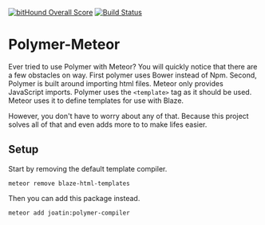 [![bitHound Overall Score](https://www.bithound.io/github/Joatin/polymer-meteor/badges/score.svg)](https://www.bithound.io/github/Joatin/polymer-meteor) [![Build Status](https://travis-ci.org/Joatin/polymer-meteor.svg?branch=master)](https://travis-ci.org/Joatin/polymer-meteor)
# Polymer-Meteor #
Ever tried to use Polymer with Meteor? You will quickly notice that there are a few obstacles on way. First polymer uses Bower instead of Npm. Second, Polymer is built around importing html files. Meteor only provides JavaScript imports. Polymer uses the `<template>` tag as it should be used. Meteor uses it to define templates for use with Blaze.

However, you don't have to worry about any of that. Because this project solves all of that and even adds more to to make lifes easier.

## Setup ##
Start by removing the default template compiler.

`meteor remove blaze-html-templates`

Then you can add this package instead.

`meteor add joatin:polymer-compiler`
